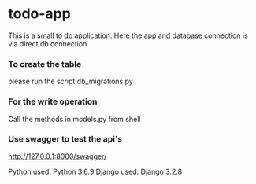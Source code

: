 # todo-app
This is a small to do application.
Here the app and database connection is via direct db connection.
### To create the table 
please run the script db_migrations.py

### For the write operation
Call the methods in models.py from shell

### Use swagger to test the api's
http://127.0.0.1:8000/swagger/


Python used: Python 3.6.9 
Django used: Django 3.2.8
